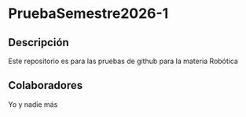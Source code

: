 # PruebaSemestre2026-1
## Descripción
Este repositorio es para las pruebas de github para la materia Robótica
## Colaboradores
Yo y nadie más
